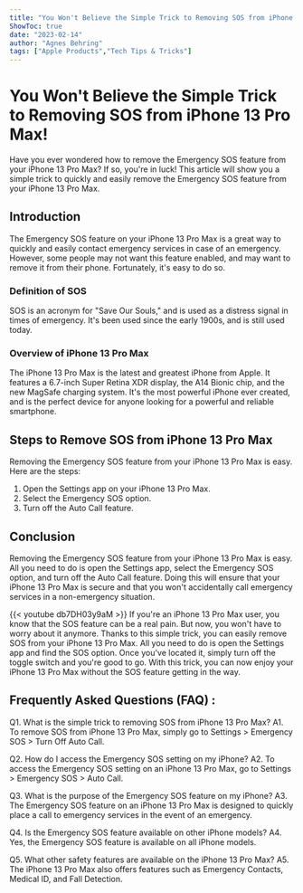 ```yaml
---
title: "You Won't Believe the Simple Trick to Removing SOS from iPhone 13 Pro Max!"
ShowToc: true 
date: "2023-02-14"
author: "Agnes Behring" 
tags: ["Apple Products","Tech Tips & Tricks"]
---
```

# You Won't Believe the Simple Trick to Removing SOS from iPhone 13 Pro Max!

Have you ever wondered how to remove the Emergency SOS feature from your iPhone 13 Pro Max? If so, you're in luck! This article will show you a simple trick to quickly and easily remove the Emergency SOS feature from your iPhone 13 Pro Max.

## Introduction

The Emergency SOS feature on your iPhone 13 Pro Max is a great way to quickly and easily contact emergency services in case of an emergency. However, some people may not want this feature enabled, and may want to remove it from their phone. Fortunately, it's easy to do so.

### Definition of SOS

SOS is an acronym for "Save Our Souls," and is used as a distress signal in times of emergency. It's been used since the early 1900s, and is still used today.

### Overview of iPhone 13 Pro Max

The iPhone 13 Pro Max is the latest and greatest iPhone from Apple. It features a 6.7-inch Super Retina XDR display, the A14 Bionic chip, and the new MagSafe charging system. It's the most powerful iPhone ever created, and is the perfect device for anyone looking for a powerful and reliable smartphone.

## Steps to Remove SOS from iPhone 13 Pro Max

Removing the Emergency SOS feature from your iPhone 13 Pro Max is easy. Here are the steps:

1. Open the Settings app on your iPhone 13 Pro Max.
2. Select the Emergency SOS option.
3. Turn off the Auto Call feature.

## Conclusion

Removing the Emergency SOS feature from your iPhone 13 Pro Max is easy. All you need to do is open the Settings app, select the Emergency SOS option, and turn off the Auto Call feature. Doing this will ensure that your iPhone 13 Pro Max is secure and that you won't accidentally call emergency services in a non-emergency situation.

{{< youtube db7DH03y9aM >}} 
If you're an iPhone 13 Pro Max user, you know that the SOS feature can be a real pain. But now, you won't have to worry about it anymore. Thanks to this simple trick, you can easily remove SOS from your iPhone 13 Pro Max. All you need to do is open the Settings app and find the SOS option. Once you've located it, simply turn off the toggle switch and you're good to go. With this trick, you can now enjoy your iPhone 13 Pro Max without the SOS feature getting in the way.

## Frequently Asked Questions (FAQ) :
Q1. What is the simple trick to removing SOS from iPhone 13 Pro Max?
A1. To remove SOS from iPhone 13 Pro Max, simply go to Settings > Emergency SOS > Turn Off Auto Call.

Q2. How do I access the Emergency SOS setting on my iPhone?
A2. To access the Emergency SOS setting on an iPhone 13 Pro Max, go to Settings > Emergency SOS > Auto Call.

Q3. What is the purpose of the Emergency SOS feature on my iPhone?
A3. The Emergency SOS feature on an iPhone 13 Pro Max is designed to quickly place a call to emergency services in the event of an emergency.

Q4. Is the Emergency SOS feature available on other iPhone models?
A4. Yes, the Emergency SOS feature is available on all iPhone models.

Q5. What other safety features are available on the iPhone 13 Pro Max?
A5. The iPhone 13 Pro Max also offers features such as Emergency Contacts, Medical ID, and Fall Detection.


